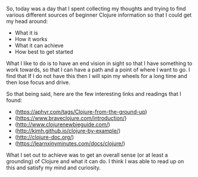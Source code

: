 So, today was a day that I spent collecting my thoughts and trying to find various different sources of beginner Clojure information so that I could get my head around:
- What it is
- How it works
- What it can achieve
- How best to get started

What I like to do is to have an end vision in sight so that I have something to work towards, so that I can have a path and a point of where I want to go. I find that If I do not have this then I will spin my wheels for a long time and then lose focus and drive. 

So that being said, here are the few interesting links and readings that I found:
- (https://aphyr.com/tags/Clojure-from-the-ground-up)
- (https://www.braveclojure.com/introduction/)
- (http://www.clojurenewbieguide.com/)
- (http://kimh.github.io/clojure-by-example/)
- (http://clojure-doc.org/)
- (https://learnxinyminutes.com/docs/clojure/)

What I set out to achieve was to get an overall sense (or at least a grounding) of Clojure and what it can do. I think I was able to read up on this and satisfy my mind and curiosity. 
